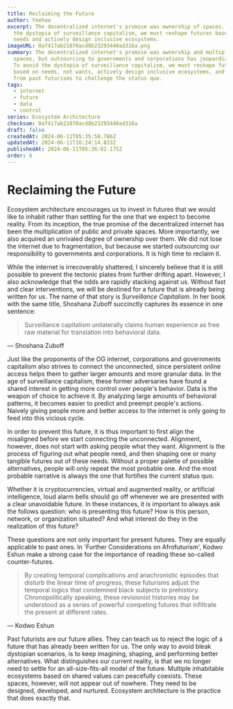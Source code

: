 ```yaml
---
title: Reclaiming the Future
author: Yeehaa
excerpt: The decentralized internet's promise was ownership of spaces. To avoid
  the dystopia of surveillance capitalism, we must reshape futures based on
  needs and actively design inclusive ecosystems.
imageURL: 0af417ab21870acd8b23293440ad316a.png
summary: The decentralized internet's promise was ownership and multiplicity of
  spaces, but outsourcing to governments and corporations has jeopardized this.
  To avoid the dystopia of surveillance capitalism, we must reshape futures
  based on needs, not wants, actively design inclusive ecosystems, and learn
  from past futurisms to challenge the status quo.
tags:
  - internet
  - future
  - data
  - control
series: Ecosystem Architecture
checksum: 0af417ab21870acd8b23293440ad316a
draft: false
createdAt: 2024-06-11T05:35:50.786Z
updatedAt: 2024-06-11T16:24:14.833Z
publishedAt: 2024-06-11T05:36:02.175Z
order: 6
---
```


# Reclaiming the Future

Ecosystem architecture encourages us to invest in futures that we would like to inhabit rather than settling for the one that we expect to become reality. From its inception, the true promise of the decentralized internet has been the multiplication of public and private spaces. More importantly, we also acquired an unrivaled degree of ownership over them. We did not lose the internet due to fragmentation, but because we started outsourcing our responsibility to governments and corporations. It is high time to reclaim it.

While the internet is irrecoverably shattered, I sincerely believe that it is still possible to prevent the tectonic plates from further drifting apart. However, I also acknowledge that the odds are rapidly stacking against us. Without fast and clear interventions, we will be destined for a future that is already being written for us. The name of that story is *Surveillance Capitalism*. In her book with the same title, Shoshana Zuboff succinctly captures its essence in one sentence:

 > 
 > Surveillance capitalism unilaterally claims human experience as free raw material for translation into behavioral data.

― Shoshana Zuboff

Just like the proponents of the OG internet, corporations and governments capitalism also strives to connect the unconnected, since persistent online access helps them to gather larger amounts and more granular data. In the age of surveillance capitalism, these former adversaries have found a shared interest in getting more control over people's behavior. Data is the weapon of choice to achieve it. By analyzing large amounts of behavioral patterns, it becomes easier to predict and preempt people's actions. Naively giving people more and better access to the internet is only going to feed into this vicious cycle.

In order to prevent this future, it is thus important to first align the misaligned before we start connecting the unconnected. Alignment, however, does not start with asking people what they want. Alignment is the process of figuring out what people need, and then shaping one or many tangible futures out of these needs. Without a proper palette of possible alternatives, people will only repeat the most probable one. And the most probable narrative is always the one that fortifies the current status quo.

Whether it is cryptocurrencies, virtual and augmented reality, or artificial intelligence, loud alarm bells should go off whenever we are presented with a clear unavoidable future. In these instances, it is important to always ask the follows question: who is presenting this future? How is this person, network, or organization situated? And what interest do they in the realization of this future? 

These questions are not only important for present futures. They are equally applicable to past ones. In 'Further Considerations on Afrofuturism', Kodwo Eshun make a strong case for the importance of reading these so-called counter-futures.

 > 
 > By creating temporal complications and anachronistic episodes that disturb the linear time of progress, these futurisms adjust the temporal logics that condemned black subjects to prehistory. Chronopolitically speaking, these revisionist histories may be understood as a series of powerful competing futures that infiltrate the present at different rates.

— Kodwo Eshun

Past futurists are our future allies. They can teach us to reject the logic of a future that has already been written for us. The only way to avoid bleak dystopian scenarios, is to keep imagining, shaping, and performing better alternatives. What distinguishes our current reality, is that we no longer need to settle for an all-size-fits-all model of the future. Multiple inhabitable ecosystems based on shared values can peacefully coexists. These spaces, however, will not appear out of nowhere. They need to be designed, developed, and nurtured. Ecosystem architecture is the practice that does exactly that.

